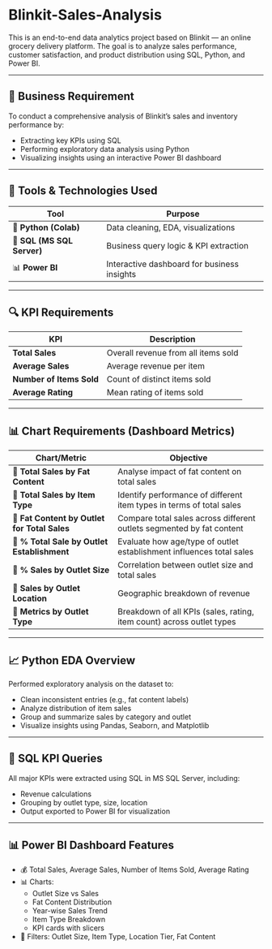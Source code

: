# Blinkit-Sales-Analysis

This is an end-to-end data analytics project based on Blinkit — an online grocery delivery platform. The goal is to analyze sales performance, customer satisfaction, and product distribution using SQL, Python, and Power BI.

---

## 📌 Business Requirement

To conduct a comprehensive analysis of Blinkit’s sales and inventory performance by:

- Extracting key KPIs using SQL
- Performing exploratory data analysis using Python
- Visualizing insights using an interactive Power BI dashboard

---

## 🧰 Tools & Technologies Used

| Tool | Purpose |
|------|---------|
| 🐍 **Python (Colab)** | Data cleaning, EDA, visualizations |
| 🧮 **SQL (MS SQL Server)** | Business query logic & KPI extraction |
| 📊 **Power BI** | Interactive dashboard for business insights |

---

## 🔍 KPI Requirements

| KPI | Description |
|-----|-------------|
| **Total Sales** | Overall revenue from all items sold |
| **Average Sales** | Average revenue per item |
| **Number of Items Sold** | Count of distinct items sold |
| **Average Rating** | Mean rating of items sold |

---

## 📊 Chart Requirements (Dashboard Metrics)

| Chart/Metric | Objective |
|--------------|-----------|
| 🔸 **Total Sales by Fat Content** | Analyse impact of fat content on total sales |
| 🔸 **Total Sales by Item Type** | Identify performance of different item types in terms of total sales |
| 🔸 **Fat Content by Outlet for Total Sales** | Compare total sales across different outlets segmented by fat content |
| 🔸 **% Total Sale by Outlet Establishment** | Evaluate how age/type of outlet establishment influences total sales |
| 🔸 **% Sales by Outlet Size** | Correlation between outlet size and total sales |
| 🔸 **Sales by Outlet Location** | Geographic breakdown of revenue |
| 🔸 **Metrics by Outlet Type** | Breakdown of all KPIs (sales, rating, item count) across outlet types |

---

## 📈 Python EDA Overview

Performed exploratory analysis on the dataset to:
- Clean inconsistent entries (e.g., fat content labels)
- Analyze distribution of item sales
- Group and summarize sales by category and outlet
- Visualize insights using Pandas, Seaborn, and Matplotlib


---

## 🧮 SQL KPI Queries

All major KPIs were extracted using SQL in MS SQL Server, including:
- Revenue calculations
- Grouping by outlet type, size, location
- Output exported to Power BI for visualization


---

## 📊 Power BI Dashboard Features

- 💰 Total Sales, Average Sales, Number of Items Sold, Average Rating
- 📊 Charts:
  - Outlet Size vs Sales
  - Fat Content Distribution
  - Year-wise Sales Trend
  - Item Type Breakdown
  - KPI cards with slicers
- 🎯 Filters: Outlet Size, Item Type, Location Tier, Fat Content



